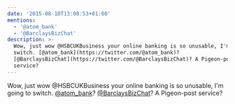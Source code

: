 ```yaml
---
date: '2015-08-10T13:08:53+01:00'
mentions:
  - '@atom_bank'
  - '@BarclaysBizChat'
description: >-
  Wow, just wow @HSBCUKBusiness your online banking is so unusable, I'm going to
  switch. [@atom_bank](https://twitter.com/@atom_bank)?
  [@BarclaysBizChat](https://twitter.com/@BarclaysBizChat)? A Pigeon-post
  service?
---
```

Wow, just wow @HSBCUKBusiness your online banking is so unusable, I'm going to switch. [@atom_bank](https://twitter.com/@atom_bank)? [@BarclaysBizChat](https://twitter.com/@BarclaysBizChat)? A Pigeon-post service?
